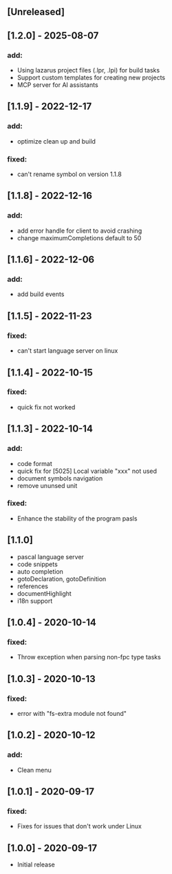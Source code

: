 ## [Unreleased]

## [1.2.0] - 2025-08-07
### add:
- Using lazarus project files (.lpr, .lpi) for build tasks
- Support custom templates for creating new projects
- MCP server for AI assistants

## [1.1.9] - 2022-12-17
### add:
-  optimize clean up and build
### fixed:
-  can't rename symbol on version 1.1.8

## [1.1.8] - 2022-12-16
### add:
-  add error handle for client to avoid crashing
-  change maximumCompletions default to 50

## [1.1.6] - 2022-12-06
### add:
-  add build events 

## [1.1.5] - 2022-11-23
### fixed:
- can't start language server on linux 

## [1.1.4] - 2022-10-15
### fixed:
- quick fix not worked 

## [1.1.3] - 2022-10-14
### add:
- code format
- quick fix for [5025] Local variable "xxx" not used
- document symbols navigation
- remove ununsed unit
### fixed:
- Enhance the stability of the program pasls 

## [1.1.0]
- pascal language server 
- code snippets
- auto completion
- gotoDeclaration, gotoDefinition
- references 
- documentHighlight
- i18n support

## [1.0.4] - 2020-10-14
### fixed:
- Throw exception when parsing non-fpc type tasks

## [1.0.3] - 2020-10-13
### fixed:
- error with "fs-extra module not found"


## [1.0.2] - 2020-10-12
### add:
- Clean menu


## [1.0.1] - 2020-09-17
### fixed:
- Fixes for issues that don't work under Linux

## [1.0.0] - 2020-09-17
- Initial release